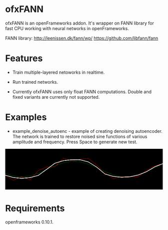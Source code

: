 # ofxFANN
ofxFANN is an openFrameworks addon. 
It's wrapper on FANN library for fast CPU working with neural networks in openFrameworks.

FANN library: http://leenissen.dk/fann/wp/ https://github.com/libfann/fann 

# Features
 
* Train multiple-layered netoworks in realtime.

* Run trained networks.

* Currently ofxFANN uses only float FANN computations. Double and fixed variants are currently not supported.

# Examples

* example_denoise_autoenc - example of creating denoising autoencoder. 
The network is trained to restore noised sine functions of various amplitude and frequency.
Press Space to generate new test.

![example_denoise_autoenc](https://raw.githubusercontent.com/perevalovds/ofxFANN/master/docs/images/denoising_autoencoder.png)

# Requirements

openframeworks 0.10.1.
